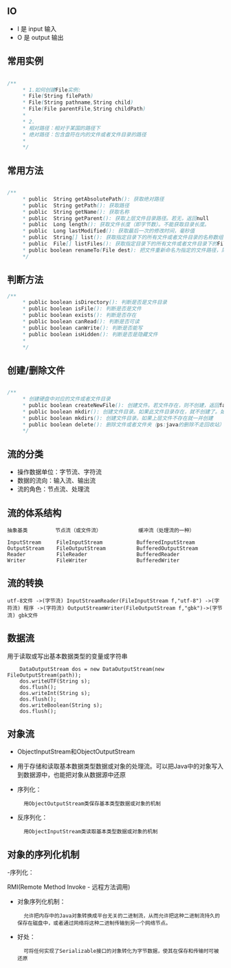 ## IO

- I 是 input 输入
- O 是 output 输出


## 常用实例
```java

/**
     * 1.如何创建File实例:
     * File(String filePath)
     * File(String pathname,String child)
     * File(File parentFile,String childPath)
     *
     * 2.
     * 相对路径：相对于某国的路径下
     * 绝对路径：包含盘符在内的文件或者文件目录的路径
     *
     */

```

## 常用方法
```java

/**
     * public  String getAbsolutePath(): 获取绝对路径
     * public  String getPath(): 获取路径
     * public  String getName(): 获取名称
     * public  String getParent(): 获取上层文件目录路径。若无，返回null
     * public  Long length(): 获取文件长度（即字节数）。不能获取目录长度。
     * public  Long lastModified(): 获取最后一次的修改时间，毫秒值
     * public  String[] list(): 获取指定目录下的所有文件或者文件目录的名称数组,适用于找目录
     * public  File[] listFiles(): 获取指定目录下的所有文件或者文件目录下的File数组，适用于遍历创建File实例
     * public boolean renameTo(File dest): 把文件重新命名为指定的文件路径，简单点就是移动文件
     */

```

## 判断方法
```java
/**
     * public boolean isDirectory(): 判断是否是文件目录
     * public boolean isFile(): 判断是否是文件
     * public boolean exists(): 判断是否存在
     * public boolean canRead(): 判断是否可读
     * public boolean canWrite(): 判断是否能写
     * public boolean isHidden(): 判断是否是隐藏文件
     * 
     */

```

## 创建/删除文件

```java

/**
     * 创建硬盘中对应的文件或者文件目录
     * public boolean createNewFile(): 创建文件。若文件存在，则不创建，返回false
     * public boolean mkdir(): 创建文件目录。如果此文件目录存在，就不创建了。如果此文件目录的上层目录不存在，也不创建
     * public boolean mkdirs(): 创建文件目录。如果上层文件不存在就一并创建
     * public boolean delete(): 删除文件或者文件夹（ps:java的删除不走回收站）
     */

```

## 流的分类

- 操作数据单位：字节流、字符流
- 数据的流向：输入流、输出流
- 流的角色：节点流、处理流

## 流的体系结构
    
    抽象基类         节点流（或文件流）            缓冲流（处理流的一种）
    
    InputStream     FileInputStream           BufferedInputStream
    OutputStream    FileOutputStream          BufferedOutputStream 
    Reader          FileReader                BufferedReader
    Writer          FileWriter                BufferedWriter
    
## 流的转换
    
    utf-8文件 ->(字节流) InputStreamReader(FileInputStream f,"utf-8") ->(字符流) 程序 ->(字符流) OutputStreamWriter(FileOutputStream f,"gbk")->(字节流) gbk文件

## 数据流

用于读取或写出基本数据类型的变量或字符串

```
    DataOutputStream dos = new DataOutputStream(new FileOutputStream(path));
    dos.writeUTF(String s);
    dos.flush();
    dos.writeInt(String s);
    dos.flush();
    dos.writeBoolean(String s);
    dos.flush();

```

## 对象流

- ObjectInputStream和ObjectOutputStream
- 用于存储和读取基本数据类型数据或对象的处理流。可以把Java中的对象写入到数据源中，也能把对象从数据源中还原
- 序列化：

        用ObjectOutputStream类保存基本类型数据或对象的机制
    
- 反序列化：

        用ObjectInputStream类读取基本类型数据或对象的机制
        
## 对象的序列化机制

-序列化：

RMI(Remote Method Invoke - 远程方法调用) 

- 对象序列化机制：
        
        允许把内存中的Java对象转换成平台无关的二进制流，从而允许把这种二进制流持久的保存在磁盘中，或者通过网络将这种二进制传输到另一个网络节点。
- 好处：
        
        可将任何实现了Serializable接口的对象转化为字节数据，使其在保存和传输时可被还原


    